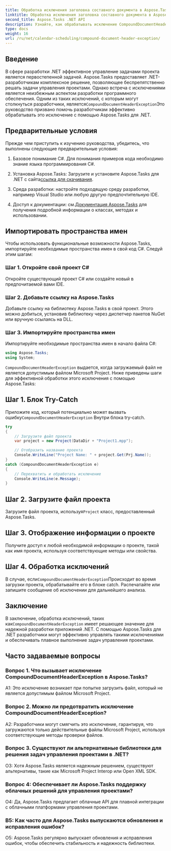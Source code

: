 ```yaml
---
title: Обработка исключения заголовка составного документа в Aspose.Tasks
linktitle: Обработка исключения заголовка составного документа в Aspose.Tasks
second_title: Aspose.Tasks .NET API
description: Узнайте, как обрабатывать исключение CompoundDocumentHeaderException в Aspose.Tasks для .NET. Получите пошаговые инструкции с примерами кода.
type: docs
weight: 16
url: /ru/net/calendar-scheduling/compound-document-header-exception/
---
```

## Введение

 В сфере разработки .NET эффективное управление задачами проекта является первостепенной задачей. Aspose.Tasks предоставляет .NET-разработчикам комплексное решение, позволяющее беспрепятственно решать задачи управления проектами. Однако встреча с исключениями является неизбежным аспектом разработки программного обеспечения. Одним из таких исключений, с которым могут столкнуться разработчики, является`CompoundDocumentHeaderException`Это руководство призвано помочь разработчикам эффективно обрабатывать это исключение с помощью Aspose.Tasks для .NET.

## Предварительные условия

Прежде чем приступить к изучению руководства, убедитесь, что выполнены следующие предварительные условия:

1. Базовое понимание C#. Для понимания примеров кода необходимо знание языка программирования C#.
   
2.  Установка Aspose.Tasks: Загрузите и установите Aspose.Tasks для .NET с сайта[ссылка для скачивания](https://releases.aspose.com/tasks/net/).

3. Среда разработки: настройте подходящую среду разработки, например Visual Studio или любую другую предпочтительную IDE.

4.  Доступ к документации: см.[Документация Aspose.Tasks](https://reference.aspose.com/tasks/net/) для получения подробной информации о классах, методах и использовании.

## Импортировать пространства имен

Чтобы использовать функциональные возможности Aspose.Tasks, импортируйте необходимые пространства имен в свой код C#. Следуй этим шагам:

### Шаг 1. Откройте свой проект C#

Откройте существующий проект C# или создайте новый в предпочитаемой вами IDE.

### Шаг 2. Добавьте ссылку на Aspose.Tasks

Добавьте ссылку на библиотеку Aspose.Tasks в свой проект. Этого можно добиться, установив библиотеку через диспетчер пакетов NuGet или вручную ссылаясь на DLL.

### Шаг 3. Импортируйте пространства имен

Импортируйте необходимые пространства имен в начало файла C#:

```csharp
using Aspose.Tasks;
using System;


```

`CompoundDocumentHeaderException` выдается, когда загружаемый файл не является допустимым файлом Microsoft Project. Ниже приведены шаги для эффективной обработки этого исключения с помощью Aspose.Tasks:

## Шаг 1. Блок Try-Catch

 Приложите код, который потенциально может вызвать ошибку`CompoundDocumentHeaderException` Внутри блока try-catch.

```csharp
try
{
    // Загрузите файл проекта
    var project = new Project(DataDir + "Project1.mpp");

    // Отобразить название проекта
    Console.WriteLine("Project Name: " + project.Get(Prj.Name));
}
catch (CompoundDocumentHeaderException e)
{
    // Перехватить и обработать исключение
    Console.WriteLine(e.Message);
}
```

## Шаг 2. Загрузите файл проекта

 Загрузите файл проекта, используя`Project` класс, предоставленный Aspose.Tasks.

## Шаг 3. Отображение информации о проекте

Получите доступ к любой необходимой информации о проекте, такой как имя проекта, используя соответствующие методы или свойства.

## Шаг 4. Обработка исключений

 В случае, если`CompoundDocumentHeaderException`Происходит во время загрузки проекта, обрабатывайте его в блоке catch. Распечатайте или запишите сообщение об исключении для дальнейшего анализа.

## Заключение

 В заключение, обработка исключений, таких как`CompoundDocumentHeaderException` имеет решающее значение для надежной разработки приложений .NET. С помощью Aspose.Tasks для .NET разработчики могут эффективно управлять такими исключениями и обеспечивать плавное выполнение задач управления проектами.

## Часто задаваемые вопросы

### Вопрос 1. Что вызывает исключение CompoundDocumentHeaderException в Aspose.Tasks?

A1: Это исключение возникает при попытке загрузить файл, который не является допустимым файлом Microsoft Project.

### Вопрос 2. Можно ли предотвратить исключение CompoundDocumentHeaderException?

A2: Разработчики могут смягчить это исключение, гарантируя, что загружаются только действительные файлы Microsoft Project, используя соответствующие методы проверки файлов.

### Вопрос 3. Существуют ли альтернативные библиотеки для решения задач управления проектами в .NET?

О3: Хотя Aspose.Tasks является надежным решением, существуют альтернативы, такие как Microsoft Project Interop или Open XML SDK.

### Вопрос 4: Обеспечивает ли Aspose.Tasks поддержку облачных решений для управления проектами?

О4: Да, Aspose.Tasks предлагает облачные API для плавной интеграции с облачными платформами управления проектами.

### В5: Как часто для Aspose.Tasks выпускаются обновления и исправления ошибок?

О5: Aspose.Tasks регулярно выпускает обновления и исправления ошибок, чтобы обеспечить стабильность и надежность библиотеки.